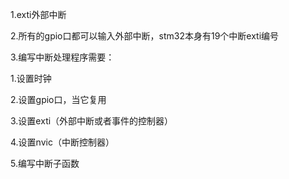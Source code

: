 1.exti外部中断

2.所有的gpio口都可以输入外部中断，stm32本身有19个中断exti编号

3.编写中断处理程序需要：
  
  1.设置时钟
  
  2.设置gpio口，当它复用
  
  3.设置exti（外部中断或者事件的控制器）
  
  4.设置nvic（中断控制器）
  
  5.编写中断子函数
